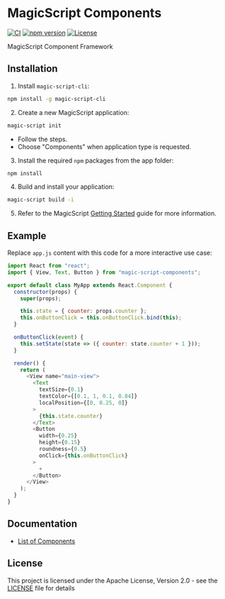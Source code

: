 # MagicScript Components

[![CI](https://github.com/magic-script/magic-script-components/workflows/CI/badge.svg)](https://github.com/magic-script/magic-script-components/actions) [![npm version](https://badge.fury.io/js/magic-script-components.svg)](https://badge.fury.io/js/magic-script-components) [![License](http://img.shields.io/:license-Apache%202.0-blue.svg)](LICENSE)

MagicScript Component Framework

## Installation

1. Install `magic-script-cli`:

```bash
npm install -g magic-script-cli
```

2. Create a new MagicScript application:

```bash
magic-script init
```

- Follow the steps.
- Choose "Components" when application type is requested.

3. Install the required `npm` packages from the app folder:

```bash
npm install
```

4. Build and install your application:

```bash
magic-script build -i
```

5. Refer to the MagicScript [Getting Started](https://www.magicscript.org/docs/getting-started) guide for more information.

## Example

Replace `app.js` content with this code for a more interactive use case:

```javascript
import React from "react";
import { View, Text, Button } from "magic-script-components";

export default class MyApp extends React.Component {
  constructor(props) {
    super(props);

    this.state = { counter: props.counter };
    this.onButtonClick = this.onButtonClick.bind(this);
  }

  onButtonClick(event) {
    this.setState(state => ({ counter: state.counter + 1 }));
  }

  render() {
    return (
      <View name="main-view">
        <Text
          textSize={0.1}
          textColor={[0.1, 1, 0.1, 0.84]}
          localPosition={[0, 0.25, 0]}
        >
          {this.state.counter}
        </Text>
        <Button
          width={0.25}
          height={0.15}
          roundness={0.5}
          onClick={this.onButtonClick}
        >
          +
        </Button>
      </View>
    );
  }
}
```

## Documentation

- [List of Components](docs/Components.md)

## License

This project is licensed under the Apache License, Version 2.0 - see the [LICENSE](LICENSE) file for details
